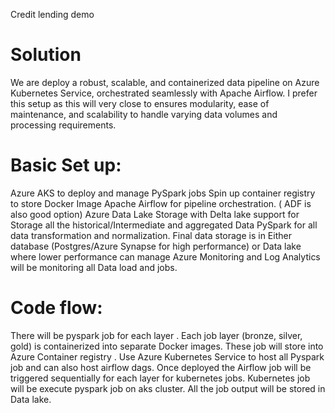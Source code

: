 Credit lending demo

Solution 
==========
 We are deploy a robust, scalable, and containerized data pipeline on Azure Kubernetes Service, orchestrated seamlessly
 with Apache Airflow. I prefer this setup  as this will very close to ensures modularity, ease of maintenance, and scalability to handle varying data volumes and processing requirements.

Basic Set up:
=============

Azure AKS to deploy and manage PySpark jobs
Spin up container registry to store Docker Image
Apache Airflow for pipeline orchestration. ( ADF is also good option)
Azure Data Lake Storage with Delta lake support for Storage all the historical/Intermediate and aggregated Data
PySpark  for all data transformation and normalization.
Final data storage is in Either database (Postgres/Azure Synapse for high performance) or Data lake where lower performance can manage
Azure Monitoring and Log Analytics will be monitoring all Data load and jobs.



Code flow:
===========
There will be pyspark job for each layer . 
Each job layer (bronze, silver, gold) is containerized into separate Docker images. These job will store into Azure Container registry .
Use Azure Kubernetes Service to host all Pyspark job and can also host airflow dags.
Once deployed the Airflow job will be triggered sequentially for each layer for kubernetes jobs.
Kubernetes job will be execute pyspark job on aks cluster.
All the job output will be stored in Data lake.
